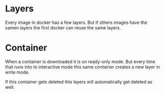 # Layers

Every image in docker has a few layers. But if others images have the samen layers the first docker can reuse the same layers.

# Container

When a container is downloaded it is on ready-only mode. But every time that runs into to interactive mode this same container creates a new layer in write mode.

If this container gets deleted this layers will automatically get deleted as well.